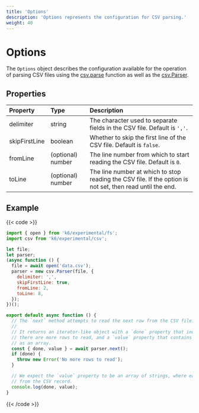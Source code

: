 ```yaml
---
title: 'Options'
description: 'Options represents the configuration for CSV parsing.'
weight: 40
---
```


# Options

The `Options` object describes the configuration available for the operation of parsing CSV files using the [csv.parse](https://grafana.com/docs/k6/<K6_VERSION>/javascript-api/k6-experimental/csv/parse) function as well as the [csv.Parser](https://grafana.com/docs/k6/<K6_VERSION>/javascript-api/k6-experimental/csv/parser).

## Properties

| Property      | Type              | Description                                                                                               |
| :------------ | :---------------- | :-------------------------------------------------------------------------------------------------------- |
| delimiter     | string            | The character used to separate fields in the CSV file. Default is `','`.                                  |
| skipFirstLine | boolean           | Whether to skip the first line of the CSV file. Default is `false`.                                       |
| fromLine      | (optional) number | The line number from which to start reading the CSV file. Default is `0`.                                 |
| toLine        | (optional) number | The line number at which to stop reading the CSV file. If the option is not set, then read until the end. |

## Example

{{< code >}}

```javascript
import { open } from 'k6/experimental/fs';
import csv from 'k6/experimental/csv';

let file;
let parser;
(async function () {
  file = await open('data.csv');
  parser = new csv.Parser(file, {
    delimiter: ',',
    skipFirstLine: true,
    fromLine: 2,
    toLine: 8,
  });
})();

export default async function () {
  // The `next` method attempts to read the next row from the CSV file.
  //
  // It returns an iterator-like object with a `done` property that indicates whether
  // there are more rows to read, and a `value` property that contains the row fields
  // as an array.
  const { done, value } = await parser.next();
  if (done) {
    throw new Error('No more rows to read');
  }

  // We expect the `value` property to be an array of strings, where each string is a field
  // from the CSV record.
  console.log(done, value);
}
```

{{< /code >}}
